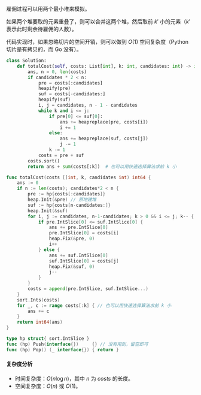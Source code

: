 雇佣过程可以用两个最小堆来模拟。

如果两个堆要取的元素重叠了，则可以合并这两个堆，然后取前 $k'$ 小的元素（$k'$ 表示此时剩余待雇佣的人数）。

代码实现时，如果忽略切片的空间开销，则可以做到 $O(1)$ 空间复杂度（Python 切片是有拷贝的，而 Go 没有）。

```py [sol1-Python3]
class Solution:
    def totalCost(self, costs: List[int], k: int, candidates: int) -> int:
        ans, n = 0, len(costs)
        if candidates * 2 < n:
            pre = costs[:candidates]
            heapify(pre)
            suf = costs[-candidates:]
            heapify(suf)
            i, j = candidates, n - 1 - candidates
            while k and i <= j:
                if pre[0] <= suf[0]:
                    ans += heapreplace(pre, costs[i])
                    i += 1
                else:
                    ans += heapreplace(suf, costs[j])
                    j -= 1
                k -= 1
            costs = pre + suf
        costs.sort()
        return ans + sum(costs[:k])  # 也可以用快速选择算法求前 k 小
```

```go [sol1-Go]
func totalCost(costs []int, k, candidates int) int64 {
	ans := 0
	if n := len(costs); candidates*2 < n {
		pre := hp{costs[:candidates]}
		heap.Init(&pre) // 原地建堆
		suf := hp{costs[n-candidates:]}
		heap.Init(&suf)
		for i, j := candidates, n-1-candidates; k > 0 && i <= j; k-- {
			if pre.IntSlice[0] <= suf.IntSlice[0] {
				ans += pre.IntSlice[0]
				pre.IntSlice[0] = costs[i]
				heap.Fix(&pre, 0)
				i++
			} else {
				ans += suf.IntSlice[0]
				suf.IntSlice[0] = costs[j]
				heap.Fix(&suf, 0)
				j--
			}
		}
		costs = append(pre.IntSlice, suf.IntSlice...)
	}
	sort.Ints(costs)
	for _, c := range costs[:k] { // 也可以用快速选择算法求前 k 小
		ans += c
	}
	return int64(ans)
}

type hp struct{ sort.IntSlice }
func (hp) Push(interface{})     {} // 没有用到，留空即可
func (hp) Pop() (_ interface{}) { return }
```

#### 复杂度分析

- 时间复杂度：$O(n\log n)$，其中 $n$ 为 $\textit{costs}$ 的长度。
- 空间复杂度：$O(n)$ 或 $O(1)$。
